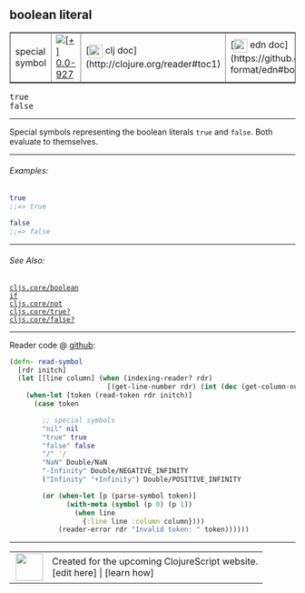 ## boolean literal



 <table border="1">
<tr>
<td>special symbol</td>
<td><a href="https://github.com/cljsinfo/cljs-api-docs/tree/0.0-927"><img valign="middle" alt="[+] 0.0-927" title="Added in 0.0-927" src="https://img.shields.io/badge/+-0.0--927-lightgrey.svg"></a> </td>
<td>
[<img height="24px" valign="middle" src="http://i.imgur.com/1GjPKvB.png"> clj doc](http://clojure.org/reader#toc1)
</td>
<td>
[<img height="24px" valign="middle" src="http://i.imgur.com/I8uNXHv.png"> edn doc](https://github.com/edn-format/edn#booleans)
</td>
</tr>
</table>

<samp>true</samp><br>
<samp>false</samp><br>

---


Special symbols representing the boolean literals `true` and `false`.
Both evaluate to themselves.



---

###### Examples:

```clj
true
;;=> true

false
;;=> false
```



---

###### See Also:

[`cljs.core/boolean`](../cljs.core/boolean.md)<br>
[`if`](../special/if.md)<br>
[`cljs.core/not`](../cljs.core/not.md)<br>
[`cljs.core/true?`](../cljs.core/trueQMARK.md)<br>
[`cljs.core/false?`](../cljs.core/falseQMARK.md)<br>

---





Reader code @ [github](https://github.com/clojure/tools.reader/blob/tools.reader-0.7.8/src/main/clojure/clojure/tools/reader.clj#L239-L259):

```clj
(defn- read-symbol
  [rdr initch]
  (let [[line column] (when (indexing-reader? rdr)
                        [(get-line-number rdr) (int (dec (get-column-number rdr)))])]
    (when-let [token (read-token rdr initch)]
      (case token

        ;; special symbols
        "nil" nil
        "true" true
        "false" false
        "/" '/
        "NaN" Double/NaN
        "-Infinity" Double/NEGATIVE_INFINITY
        ("Infinity" "+Infinity") Double/POSITIVE_INFINITY

        (or (when-let [p (parse-symbol token)]
              (with-meta (symbol (p 0) (p 1))
                (when line
                  {:line line :column column})))
            (reader-error rdr "Invalid token: " token))))))
```

<!--
Repo - tag - source tree - lines:

 <pre>
tools.reader @ tools.reader-0.7.8
└── src
    └── main
        └── clojure
            └── clojure
                └── tools
                    └── <ins>[reader.clj:239-259](https://github.com/clojure/tools.reader/blob/tools.reader-0.7.8/src/main/clojure/clojure/tools/reader.clj#L239-L259)</ins>
</pre>
-->

---



 <table>
<tr><td>
<img valign="middle" align="right" width="48px" src="http://i.imgur.com/Hi20huC.png">
</td><td>
Created for the upcoming ClojureScript website.<br>
[edit here] | [learn how]
</td></tr></table>

[edit here]:https://github.com/cljsinfo/cljs-api-docs/blob/master/cljsdoc/syntax/boolean.cljsdoc
[learn how]:https://github.com/cljsinfo/cljs-api-docs/wiki/cljsdoc-files

<!--

This information was too distracting to show to readers, but I'll leave it
commented here since it is helpful to:

- pretty-print the data used to generate this document
- and show how to retrieve that data



The API data for this symbol:

```clj
{:description "Special symbols representing the boolean literals `true` and `false`.\nBoth evaluate to themselves.",
 :ns "syntax",
 :name "boolean",
 :history [["+" "0.0-927"]],
 :type "special symbol",
 :related ["cljs.core/boolean"
           "special/if"
           "cljs.core/not"
           "cljs.core/true?"
           "cljs.core/false?"],
 :full-name-encode "syntax/boolean",
 :extra-sources [{:code "(defn- read-symbol\n  [rdr initch]\n  (let [[line column] (when (indexing-reader? rdr)\n                        [(get-line-number rdr) (int (dec (get-column-number rdr)))])]\n    (when-let [token (read-token rdr initch)]\n      (case token\n\n        ;; special symbols\n        \"nil\" nil\n        \"true\" true\n        \"false\" false\n        \"/\" '/\n        \"NaN\" Double/NaN\n        \"-Infinity\" Double/NEGATIVE_INFINITY\n        (\"Infinity\" \"+Infinity\") Double/POSITIVE_INFINITY\n\n        (or (when-let [p (parse-symbol token)]\n              (with-meta (symbol (p 0) (p 1))\n                (when line\n                  {:line line :column column})))\n            (reader-error rdr \"Invalid token: \" token))))))",
                  :title "Reader code",
                  :repo "tools.reader",
                  :tag "tools.reader-0.7.8",
                  :filename "src/main/clojure/clojure/tools/reader.clj",
                  :lines [239 259]}],
 :usage ["true" "false"],
 :examples [{:id "1afc59",
             :content "```clj\ntrue\n;;=> true\n\nfalse\n;;=> false\n```"}],
 :edn-doc "https://github.com/edn-format/edn#booleans",
 :full-name "syntax/boolean",
 :display "boolean literal",
 :clj-doc "http://clojure.org/reader#toc1"}

```

Retrieve the API data for this symbol:

```clj
;; from Clojure REPL
(require '[clojure.edn :as edn])
(-> (slurp "https://raw.githubusercontent.com/cljsinfo/cljs-api-docs/catalog/cljs-api.edn")
    (edn/read-string)
    (get-in [:symbols "syntax/boolean"]))
```

-->
